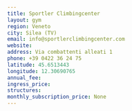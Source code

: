 ```yaml
---
title: Sportler Climbingcenter
layout: gym
region: Veneto
city: Silea (TV)
email: info@sportlerclimbingcenter.com
website: 
address: Via combattenti alleati 1
phone: +39 0422 36 24 75
latitude: 45.6513443
longitude: 12.30690765
annual_fee: 
ingress_price: 
structures: 
monthly_subscription_price: None
---
```


